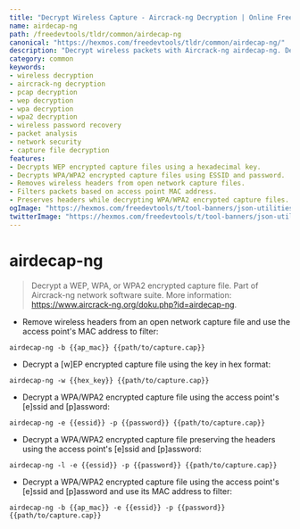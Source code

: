 ```yaml
---
title: "Decrypt Wireless Capture - Aircrack-ng Decryption | Online Free DevTools by Hexmos"
name: airdecap-ng
path: /freedevtools/tldr/common/airdecap-ng
canonical: "https://hexmos.com/freedevtools/tldr/common/airdecap-ng/"
description: "Decrypt wireless packets with Aircrack-ng airdecap-ng. Decrypt WEP, WPA, and WPA2 encrypted files, recover passwords. Free online tool, no registration required."
category: common
keywords:
- wireless decryption
- aircrack-ng decryption
- pcap decryption
- wep decryption
- wpa decryption
- wpa2 decryption
- wireless password recovery
- packet analysis
- network security
- capture file decryption
features:
- Decrypts WEP encrypted capture files using a hexadecimal key.
- Decrypts WPA/WPA2 encrypted capture files using ESSID and password.
- Removes wireless headers from open network capture files.
- Filters packets based on access point MAC address.
- Preserves headers while decrypting WPA/WPA2 encrypted capture files.
ogImage: "https://hexmos.com/freedevtools/t/tool-banners/json-utilities-banner.png"
twitterImage: "https://hexmos.com/freedevtools/t/tool-banners/json-utilities-banner.png"
---
```


# airdecap-ng

> Decrypt a WEP, WPA, or WPA2 encrypted capture file.
> Part of Aircrack-ng network software suite.
> More information: <https://www.aircrack-ng.org/doku.php?id=airdecap-ng>.

- Remove wireless headers from an open network capture file and use the access point's MAC address to filter:

`airdecap-ng -b {{ap_mac}} {{path/to/capture.cap}}`

- Decrypt a [w]EP encrypted capture file using the key in hex format:

`airdecap-ng -w {{hex_key}} {{path/to/capture.cap}}`

- Decrypt a WPA/WPA2 encrypted capture file using the access point's [e]ssid and [p]assword:

`airdecap-ng -e {{essid}} -p {{password}} {{path/to/capture.cap}}`

- Decrypt a WPA/WPA2 encrypted capture file preserving the headers using the access point's [e]ssid and [p]assword:

`airdecap-ng -l -e {{essid}} -p {{password}} {{path/to/capture.cap}}`

- Decrypt a WPA/WPA2 encrypted capture file using the access point's [e]ssid and [p]assword and use its MAC address to filter:

`airdecap-ng -b {{ap_mac}} -e {{essid}} -p {{password}} {{path/to/capture.cap}}`
